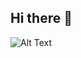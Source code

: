 ## Hi there 👋

![Alt Text](https://media1.giphy.com/media/v1.Y2lkPTc5MGI3NjExZnh4enJnNW9vcGpmM3ZneTAxZWR0MTA1OXg1aWQ3bDhydXRtbTJwaCZlcD12MV9pbnRlcm5hbF9naWZfYnlfaWQmY3Q9Zw/gQbVzXQQbGO7C/giphy.webp)





